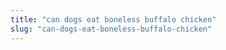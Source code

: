 ```yaml
---
title: "can dogs eat boneless buffalo chicken"
slug: "can-dogs-eat-boneless-buffalo-chicken"
---
```


